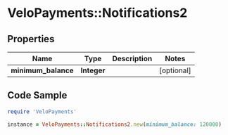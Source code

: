 # VeloPayments::Notifications2

## Properties

Name | Type | Description | Notes
------------ | ------------- | ------------- | -------------
**minimum_balance** | **Integer** |  | [optional] 

## Code Sample

```ruby
require 'VeloPayments'

instance = VeloPayments::Notifications2.new(minimum_balance: 120000)
```


